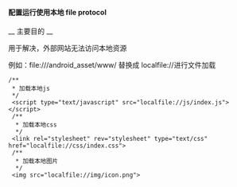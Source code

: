 #### 配置运行使用本地 file protocol

__ 主要目的 __

用于解决，外部网站无法访问本地资源

例如：file:///android_asset/www/ 替换成 localfile://进行文件加载

````
/**
 * 加载本地js
 */
 <script type="text/javascript" src="localfile://js/index.js"></script>
 /**
  * 加载本地css
  */
 <link rel="stylesheet" rev="stylesheet" type="text/css" href="localfile://css/index.css">
 /**
  * 加载本地图片
  */
 <img src="localfile://img/icon.png">
````

